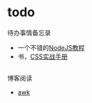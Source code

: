 # todo
待办事情备忘录

- 一个不错的[NodeJS教程](https://github.com/alsotang/node-lessons)
- 书，[CSS实战手册](https://about.ac/books/css-manual-4th/)

##
博客阅读
- [awk](https://segmentfault.com/a/1190000007338373?hmsr=toutiao.io&utm_medium=toutiao.io&utm_source=toutiao.io)
